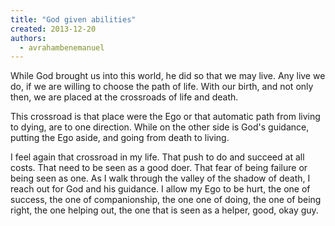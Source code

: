 ```yaml
---
title: "God given abilities"
created: 2013-12-20
authors: 
  - avrahambenemanuel
---
```


While God brought us into this world, he did so that we may live. Any live we do, if we are willing to choose the path of life. With our birth, and not only then, we are placed at the crossroads of life and death.

This crossroad is that place were the Ego or that automatic path from living to dying, are to one direction. While on the other side is God's guidance, putting the Ego aside, and going from death to living.

I feel again that crossroad in my life. That push to do and succeed at all costs. That need to be seen as a good doer. That fear of being failure or being seen as one. As I walk through the valley of the shadow of death, I reach out for God and his guidance. I allow my Ego to be hurt, the one of success, the one of companionship, the one one of doing, the one of being right, the one helping out, the one that is seen as a helper, good, okay guy.
